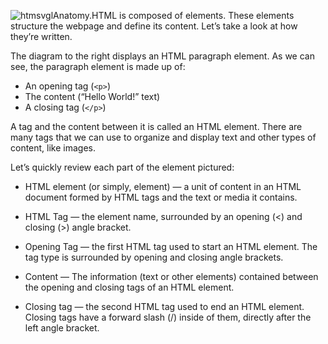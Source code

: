 ![htmsvglAnatomy.](uploads/606cb74ef16c3de292169d09ade7334d/htmlAnatomy.svg)HTML is composed of elements. These elements structure the webpage and define its content. Let’s take a look at how they’re written.

The diagram to the right displays an HTML paragraph element. As we can see, the paragraph element is made up of:

* An opening tag (```<p>```)
* The content (“Hello World!” text)
* A closing tag (```</p>```)

A tag and the content between it is called an HTML element. There are many tags that we can use to organize and display text and other types of content, like images.

Let’s quickly review each part of the element pictured:
* HTML element (or simply, element) — a unit of content in an HTML document formed by HTML tags and the text or media it contains.

* HTML Tag — the element name, surrounded by an opening (<) and closing (>) angle bracket.

 * Opening Tag — the first HTML tag used to start an HTML element. The tag type is surrounded by opening and closing angle brackets.

* Content — The information (text or other elements) contained between the opening and closing tags of an HTML element.

* Closing tag — the second HTML tag used to end an HTML element. Closing tags have a forward slash (/) inside of them, directly after the left angle bracket.

